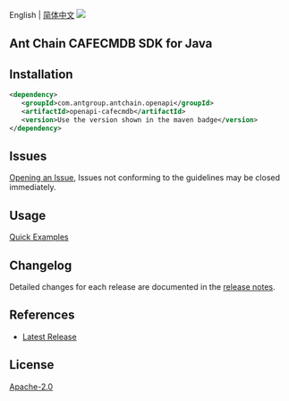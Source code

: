 English | [简体中文](README-CN.md)
![](https://aliyunsdk-pages.alicdn.com/icons/AlibabaCloud.svg)

## Ant Chain CAFECMDB SDK for Java

## Installation

```xml
<dependency>
   <groupId>com.antgroup.antchain.openapi</groupId>
   <artifactId>openapi-cafecmdb</artifactId>
   <version>Use the version shown in the maven badge</version>
</dependency>
```

## Issues
[Opening an Issue](https://github.com/alipay/antchain-openapi-prod-sdk/issues/new), Issues not conforming to the guidelines may be closed immediately.

## Usage
[Quick Examples](https://github.com/alipay/antchain-openapi-prod-sdk/blob/master/docs/0-Examples-EN.md#quick-examples)

## Changelog
Detailed changes for each release are documented in the [release notes](./ChangeLog.txt).

## References
* [Latest Release](https://github.com/alipay/antchain-openapi-prod-sdk/)

## License
[Apache-2.0](http://www.apache.org/licenses/LICENSE-2.0)
